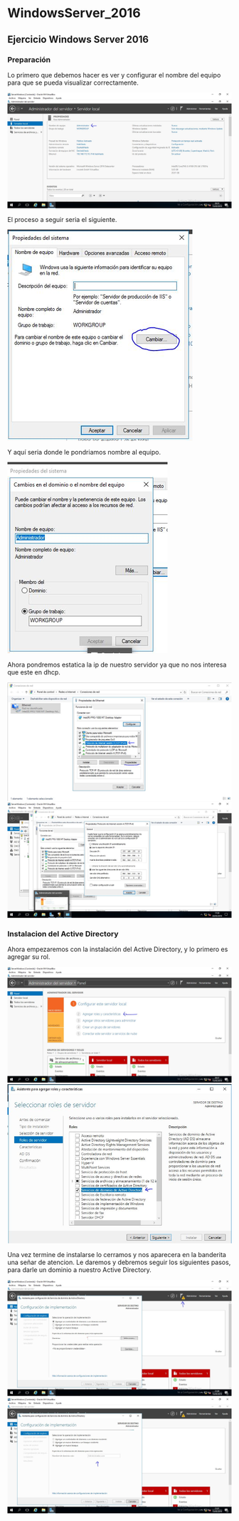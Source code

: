 # WindowsServer_2016
## Ejercicio Windows Server 2016
### Preparación
Lo primero que debemos hacer es ver y configurar el nombre del equipo para que se pueda visualizar correctamente.

![Imagen Nombre Equipo](https://github.com/josemanueltorreslopez/WindowsServer_2016/blob/master/Nombre%20Equipo.JPG)

El proceso a seguir seria el siguiente.

![Imagen Proceso](https://github.com/josemanueltorreslopez/WindowsServer_2016/blob/master/Proceso.JPG)

Y aquí seria donde le pondriamos nombre al equipo.

![Imagen Proceso1](https://github.com/josemanueltorreslopez/WindowsServer_2016/blob/master/Proceso1.JPG)

Ahora pondremos estatica la ip de nuestro servidor ya que no nos interesa que este en dhcp.

![Imagen IpStatic](https://github.com/josemanueltorreslopez/WindowsServer_2016/blob/master/IpStatic.JPG)
![Imagen IpStatic2](https://github.com/josemanueltorreslopez/WindowsServer_2016/blob/master/IpStatic2.JPG)

### Instalacion del Active Directory
Ahora empezaremos con la instalación del Active Directory, y lo primero es agregar su rol.

![Imagen RolAD](https://github.com/josemanueltorreslopez/WindowsServer_2016/blob/master/RolAD.JPG)
![Imagen RolAD2](https://github.com/josemanueltorreslopez/WindowsServer_2016/blob/master/RolAD2.JPG)

Una vez termine de instalarse lo cerramos y nos aparecera en la banderita una señar de atencion. Le daremos y debremos seguir los siguientes pasos, para darle un dominio a nuestro Active Directory.

![Imagen RolAD2](https://github.com/josemanueltorreslopez/WindowsServer_2016/blob/master/Dominio.JPG)
![Imagen RolAD2](https://github.com/josemanueltorreslopez/WindowsServer_2016/blob/master/Dominio2.JPG)
